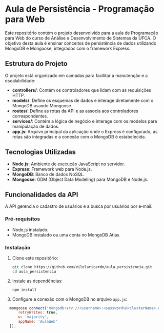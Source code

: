 # Aula de Persistência - Programação para Web

Este repositório contém o projeto desenvolvido para a aula de Programação para Web do curso de Análise e Desenvolvimento de Sistemas da UFCA. O objetivo desta aula é ensinar conceitos de persistência de dados utilizando MongoDB e Mongoose, integrados com o framework Express.

## Estrutura do Projeto

O projeto está organizado em camadas para facilitar a manutenção e a escalabilidade:

- **controllers/**: Contém os controladores que lidam com as requisições HTTP.
- **models/**: Define os esquemas de dados e interage diretamente com o MongoDB usando Mongoose.
- **routes/**: Define as rotas da API e as associa aos controladores correspondentes.
- **services/**: Contém a lógica de negócio e interage com os modelos para manipulação de dados.
- **app.js**: Arquivo principal da aplicação onde o Express é configurado, as rotas são integradas e a conexão com o MongoDB é estabelecida.

## Tecnologias Utilizadas

- **Node.js**: Ambiente de execução JavaScript no servidor.
- **Express**: Framework web para Node.js.
- **MongoDB**: Banco de dados NoSQL.
- **Mongoose**: ODM (Object Data Modeling) para MongoDB e Node.js.

## Funcionalidades da API

A API gerencia o cadastro de usuários e a busca por usuários por e-mail.

### Pré-requisitos

- Node.js instalado.
- MongoDB instalado ou uma conta no MongoDB Atlas.

### Instalação

1. Clone este repositório:
   ```bash
   git clone https://github.com/vilelaricardo/aula_persistencia.git
   cd aula_persistencia
    ```

2. Instale as dependências:
   ```bash
   npm install
   ```
3. Configure a conexão com o MongoDB no arquivo `app.js`:
  ```js
    mongoose.connect('mongodb+srv://<username>:<password>@<clusterName>.uyyor32.mongodb.net', {
        retryWrites: true,
        w: 'majority',
        appName: 'AulaWeb'
    });
  ```


